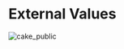 # External Values

![cake_public](https://user-images.githubusercontent.com/3369400/164012111-a7fa5906-3c68-43cc-99be-6b2e774370cb.png)
